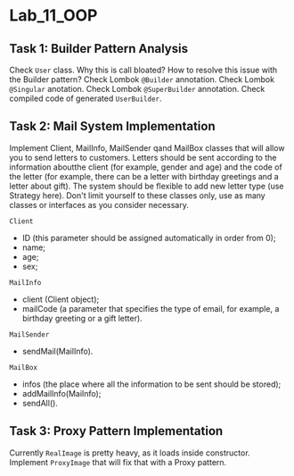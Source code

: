 # Lab_11_OOP

## Task 1: Builder Pattern Analysis
Check `User` class. Why this is call bloated? How to resolve this issue with the Builder pattern? Check Lombok `@Builder` annotation. Check Lombok `@Singular` anotation. Check Lombok `@SuperBuilder` annotation. Check compiled code of generated `UserBuilder`.

## Task 2: Mail System Implementation
Implement Client, MailInfo, MailSender qand MailBox classes that will allow you to send letters to customers. Letters should be sent according to the information aboutthe client (for example, gender and age) and the code of the letter (for example, there can be a letter with birthday greetings and a letter about gift). The system should be flexible to add new letter type (use Strategy here).
Don't limit yourself to these classes only, use as many classes or interfaces as you consider necessary.

`Client`
* ID (this parameter should be assigned automatically in order from 0);
* name;  
* age;
* sex;

`MailInfo`
* client (Client object);
* mailCode (a parameter that specifies the type of email, for example, a birthday greeting or a gift letter).

`MailSender`
* sendMail(MailInfo).

`MailBox`
* infos (the place where all the information to be sent should be stored);
* addMailInfo(MaiInfo);
* sendAll().

## Task 3: Proxy Pattern Implementation  
Currently `RealImage` is pretty heavy, as it loads inside constructor. Implement `ProxyImage` that will fix that with a Proxy pattern.